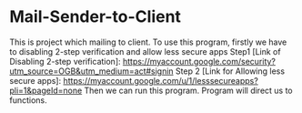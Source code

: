 # Mail-Sender-to-Client
This is project which mailing to client.
To use this program, firstly we have to disabling 2-step verification and allow less secure apps
Step1 [Link of Disabling 2-step verification]:
https://myaccount.google.com/security?utm_source=OGB&utm_medium=act#signin
Step 2 [Link for Allowing less secure apps]:
https://myaccount.google.com/u/1/lesssecureapps?pli=1&pageId=none
Then we can run this program.
Program will direct us to functions.

